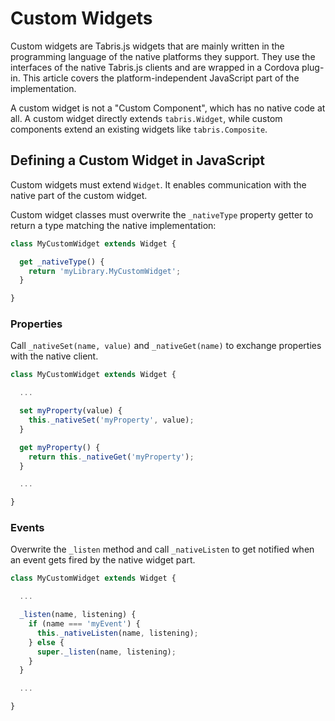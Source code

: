 ---
---
# Custom Widgets

Custom widgets are Tabris.js widgets that are mainly written in the programming language of the native platforms they support. They use the interfaces of the native Tabris.js clients and are wrapped in a Cordova plug-in. This article covers the platform-independent JavaScript part of the implementation.

A custom widget is not a "Custom Component", which has no native code at all. A custom widget directly extends `tabris.Widget`, while custom components extend an existing widgets like `tabris.Composite`.

## Defining a Custom Widget in JavaScript

Custom widgets must extend `Widget`. It enables communication with the native part of the custom widget.

Custom widget classes must overwrite the `_nativeType` property getter to return a type matching the native implementation:

```js
class MyCustomWidget extends Widget {

  get _nativeType() {
    return 'myLibrary.MyCustomWidget';
  }

}
```

### Properties

Call `_nativeSet(name, value)` and `_nativeGet(name)` to exchange properties with the native client.

```js
class MyCustomWidget extends Widget {

  ...

  set myProperty(value) {
    this._nativeSet('myProperty', value);
  }

  get myProperty() {
    return this._nativeGet('myProperty');
  }

  ...

}
```

### Events

Overwrite the `_listen` method and call `_nativeListen` to get notified when an event gets fired by the native widget part.

```js
class MyCustomWidget extends Widget {

  ...

  _listen(name, listening) {
    if (name === 'myEvent') {
      this._nativeListen(name, listening);
    } else {
      super._listen(name, listening);
    }
  }

  ...

}
```
